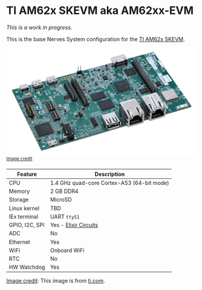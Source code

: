 # TI AM62x SKEVM aka AM62xx-EVM

*This is a work in progress.*

This is the base Nerves System configuration for the [TI AM62x SKEVM](#sk-am62).

![AM62x SKEVM](assets/images/am62xx-evm.png)
<br><sup>[Image credit](#ti)</sup>

| Feature              | Description                                |
| -------------------- | ------------------------------------------ |
| CPU                  | 1.4 GHz quad-core Cortex-A53 (64-bit mode) |
| Memory               | 2 GB DDR4                                  |
| Storage              | MicroSD                                    |
| Linux kernel         | TBD                                        |
| IEx terminal         | UART `ttyS1`                               |
| GPIO, I2C, SPI       | Yes - [Elixir Circuits](https://github.com/elixir-circuits) |
| ADC                  | No                                         |
| Ethernet             | Yes                                        |
| WiFi                 | Onboard WiFi                               |
| RTC                  | No                                         |
| HW Watchdog          | Yes                                        |

[Image credit](#sk-am62): This image is from [ti.com](https://www.ti.com/tool/SK-AM62).
